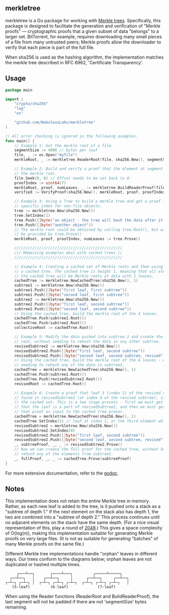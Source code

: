 merkletree
----------

merkletree is a Go package for working with [Merkle
trees](http://en.wikipedia.org/wiki/Merkle_tree). Specifically, this package is
designed to facilitate the generation and verification of "Merkle proofs" —
cryptographic proofs that a given subset of data "belongs" to a larger set.
BitTorrent, for example, requires downloading many small pieces of a file from
many untrusted peers; Merkle proofs allow the downloader to verify that each
piece is part of the full file.

When sha256 is used as the hashing algorithm, the implementation matches the
merkle tree described in RFC 6962, 'Certificate Transparency'.

Usage
-----

```go
package main

import (
    "crypto/sha256"
    "log"
    "os"

    "github.com/NebulousLabs/merkletree"
)

// All error checking is ignored in the following examples.
func main() {
	// Example 1: Get the merkle root of a file.
	segmentSize := 4096 // bytes per leaf
	file, _ := os.Open("myfile")
	merkleRoot, _ := merkletree.ReaderRoot(file, sha256.New(), segmentSize)

	// Example 2: Build and verify a proof that the element at segment 7 is in
	// the merkle root.
	file.Seek(0, 0) // Offset needs to be set back to 0.
	proofIndex := uint64(7)
	merkleRoot, proof, numLeaves, _ := merkletree.BuildReaderProof(file, sha256.New(), segmentSize, proofIndex)
	verified := VerifyProof(sha256.New(), merkleRoot, proof, proofIndex, numLeaves)

	// Example 3: Using a Tree to build a merkle tree and get a proof for a
	// specific index for non-file objects.
	tree := merkletree.New(sha256.New())
	tree.SetIndex(1)
	tree.Push([]byte("an object - the tree will hash the data after it is pushed"))
	tree.Push([]byte("another object"))
	// The merkle root could be obtained by calling tree.Root(), but will also
	// be provided by tree.Prove()
	merkleRoot, proof, proofIndex, numLeaves := tree.Prove()

	////////////////////////////////////////////////
	/// Remaining examples deal with cached trees //
	////////////////////////////////////////////////

	// Example 4: Creating a cached set of Merkle roots and then using them in
	// a cached tree. The cached tree is height 1, meaning that all elements of
	// the cached tree will be Merkle roots of data with 2 leaves.
	cachedTree := merkletree.NewCachedTree(sha256.New(), 1)
	subtree1 := merkletree.New(sha256.New())
	subtree1.Push([]byte("first leaf, first subtree"))
	subtree1.Push([]byte("second leaf, first subtree"))
	subtree2 := merkletree.New(sha256.New())
	subtree2.Push([]byte("first leaf, second subtree"))
	subtree2.Push([]byte("second leaf, second subtree"))
	// Using the cached tree, build the merkle root of the 4 leaves.
	cachedTree.Push(subtree1.Root())
	cachedTree.Push(subtree2.Root())
	collectiveRoot := cachedTree.Root()

	// Example 5: Modify the data pushed into subtree 2 and create the Merkle
	// root, without needing to rehash the data in any other subtree.
	revisedSubtree2 := merkletree.New(sha256.New())
	revisedSubtree2.Push([]byte("first leaf, second subtree"))
	revisedSubtree2.Push([]byte("second leaf, second subtree, revised"))
	// Using the cached tree, build the merkle root of the 4 leaves - without
	// needing to rehash any of the data in subtree1.
	cachedTree = merkletree.NewCachedTree(sha256.New(), 1)
	cachedTree.Push(subtree1.Root())
	cachedTree.Push(revisedSubtree2.Root())
	revisedRoot := cachedTree.Root()

	// Exapmle 6: Create a proof that leaf 3 (index 2) of the revised root,
	// found in revisedSubtree2 (at index 0 of the revised subtree), is a part of
	// the cached set. This is a two stage process - first we must get a proof
	// that the leaf is a part of revisedSubtree2, and then we must get provide
	// that proof as input to the cached tree prover.
	cachedTree = merkletree.NewCachedTree(sha256.New(), 1)
	cachedTree.SetIndex(2) // leaf at index 2, or the third element which gets inserted.
	revisedSubtree2 = merkletree.New(sha256.New())
	revisedSubtree2.SetIndex(0)
	revisedSubtree2.Push([]byte("first leaf, second subtree"))
	revisedSubtree2.Push([]byte("second leaf, second subtree, revised"))
	_, subtreeProof, _, _ := revisedSubtree2.Prove()
	// Now we can create the full proof for the cached tree, without having to
	// rehash any of the elements from subtree1.
	_, fullProof, _, _ := cachedTree.Prove(subtreeProof)
}
```

For more extensive documentation, refer to the
[godoc](http://godoc.org/github.com/NebulousLabs/merkletree).

Notes
-----

This implementation does not retain the entire Merkle tree in memory. Rather,
as each new leaf is added to the tree, is it pushed onto a stack as a "subtree
of depth 1." If the next element on the stack also has depth 1, the two are
combined into a "subtree of depth 2." This process continues until no adjacent
elements on the stack have the same depth. (For a nice visual representation of
this, play a round of [2048](http://gabrielecirulli.github.io/2048).) This
gives a space complexity of O(log(n)), making this implementation suitable for
generating Merkle proofs on very large files. (It is not as suitable for
generating "batches" of many Merkle proofs on the same file.)

Different Merkle tree implementations handle "orphan" leaves in different ways.
Our trees conform to the diagrams below; orphan leaves are not duplicated or
hashed multiple times.
```
     ┌───┴──┐       ┌────┴───┐         ┌─────┴─────┐
  ┌──┴──┐   │    ┌──┴──┐     │      ┌──┴──┐     ┌──┴──┐
┌─┴─┐ ┌─┴─┐ │  ┌─┴─┐ ┌─┴─┐ ┌─┴─┐  ┌─┴─┐ ┌─┴─┐ ┌─┴─┐   │
   (5-leaf)         (6-leaf)             (7-leaf)
```

When using the Reader functions (ReaderRoot and BuildReaderProof), the last
segment will not be padded if there are not 'segmentSize' bytes remaining.
